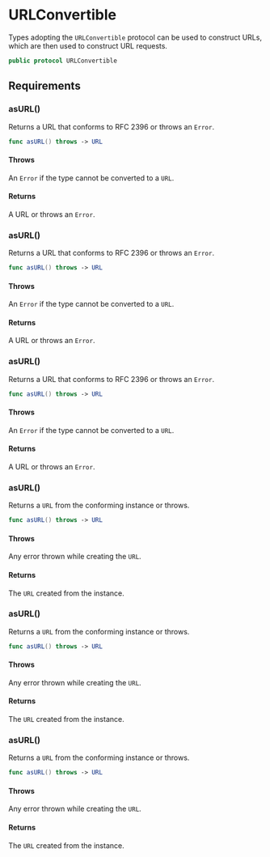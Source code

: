 # URLConvertible

Types adopting the `URLConvertible` protocol can be used to construct URLs, which are then used to construct
URL requests.

``` swift
public protocol URLConvertible 
```

## Requirements

### asURL()

Returns a URL that conforms to RFC 2396 or throws an `Error`.

``` swift
func asURL() throws -> URL
```

#### Throws

An `Error` if the type cannot be converted to a `URL`.

#### Returns

A URL or throws an `Error`.

### asURL()

Returns a URL that conforms to RFC 2396 or throws an `Error`.

``` swift
func asURL() throws -> URL
```

#### Throws

An `Error` if the type cannot be converted to a `URL`.

#### Returns

A URL or throws an `Error`.

### asURL()

Returns a URL that conforms to RFC 2396 or throws an `Error`.

``` swift
func asURL() throws -> URL
```

#### Throws

An `Error` if the type cannot be converted to a `URL`.

#### Returns

A URL or throws an `Error`.

### asURL()

Returns a `URL` from the conforming instance or throws.

``` swift
func asURL() throws -> URL
```

#### Throws

Any error thrown while creating the `URL`.

#### Returns

The `URL` created from the instance.

### asURL()

Returns a `URL` from the conforming instance or throws.

``` swift
func asURL() throws -> URL
```

#### Throws

Any error thrown while creating the `URL`.

#### Returns

The `URL` created from the instance.

### asURL()

Returns a `URL` from the conforming instance or throws.

``` swift
func asURL() throws -> URL
```

#### Throws

Any error thrown while creating the `URL`.

#### Returns

The `URL` created from the instance.
